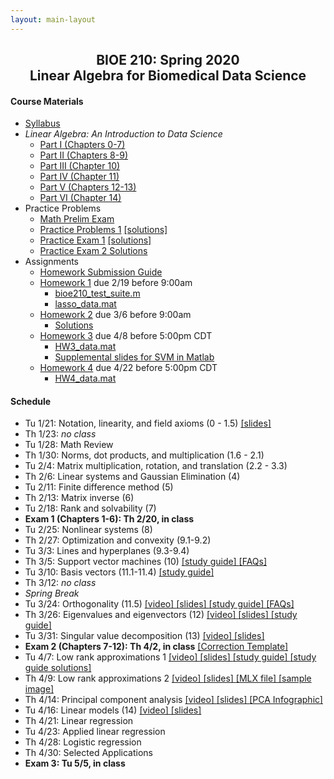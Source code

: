 ```yaml
---
layout: main-layout
---
```


<link href="style.css" rel="stylesheet">

<center>
<h2>BIOE 210: Spring 2020<br>
Linear Algebra for Biomedical Data Science</h2>
</center>

#### Course Materials
* [Syllabus](files/BIOE210_Sp20_Syllabus.pdf)
* *Linear Algebra: An Introduction to Data Science*
  - [Part I (Chapters 0-7)](files/LADS_Part1.pdf)
  - [Part II (Chapters 8-9)](files/LADS_Part2.pdf)
  - [Part III (Chapter 10)](files/LADS_Part3.pdf)
  - [Part IV (Chapter 11)](files/LADS_Part4.pdf)
  - [Part V (Chapters 12-13)](files/LADS_Part5.pdf)
  - [Part VI (Chapter 14)](files/LADS_Part6.pdf)
* Practice Problems
  - [Math Prelim Exam](/files/PrelimExam.pdf)
  - [Practice Problems 1](files/PracticeProblems1.pdf) [ [solutions] ](files/PracticeProblems1Solutions.pdf)
  - [Practice Exam 1](files/PracticeExam1.pdf) [ [solutions] ](files/PracticeExam1Solutions.pdf)
  - [Practice Exam 2 Solutions](files/PracticeExam2Solutions.pdf)
* Assignments
  - [Homework Submission Guide](files/BIOE210_Homework_Submission_Guide.pdf)
  - [Homework 1](files/Homework1.pdf) due 2/19 before 9:00am
    - [bioe210_test_suite.m](files/bioe210_test_suite.m)
    - [lasso_data.mat](files/lasso_data.mat)
  - [Homework 2](files/Homework2.pdf) due 3/6 before 9:00am
    - [Solutions](files/Homework2Solutions.pdf)
  - [Homework 3](files/Homework3.pdf) due 4/8 before 5:00pm CDT
    - [HW3_data.mat](files/HW3_data.mat)
    - [Supplemental slides for SVM in Matlab](slides/SVM_Matlab.pdf)
  - [Homework 4](files/Homework4.mlx) due 4/22 before 5:00pm CDT
    - [HW4_data.mat](files/HW4_data.mat)

#### Schedule
* Tu 1/21: Notation, linearity, and field axioms (0 - 1.5) [ [slides] ](slides/Lecture01.pptx)
* Th 1/23: *no class*
* Tu 1/28: Math Review
* Th 1/30: Norms, dot products, and multiplication (1.6 - 2.1)
* Tu 2/4: Matrix multiplication, rotation, and translation (2.2 - 3.3)
* Th 2/6: Linear systems and Gaussian Elimination (4)
* Tu 2/11: Finite difference method (5)
* Th 2/13: Matrix inverse (6)
* Tu 2/18: Rank and solvability (7)
* **Exam 1 (Chapters 1-6): Th 2/20, in class**
* Tu 2/25: Nonlinear systems (8)
* Th 2/27: Optimization and convexity (9.1-9.2)
* Tu 3/3: Lines and hyperplanes (9.3-9.4)
* Th 3/5: Support vector machines (10) [ [study guide] ](guides/StudyGuideCh10.pdf) [ [FAQs] ](faqs/FAQCh10.pdf)
* Tu 3/10: Basis vectors (11.1-11.4) [ [study guide] ](guides/StudyGuideCh11a.pdf)
* Th 3/12: *no class*
* *Spring Break*
* Tu 3/24: Orthogonality (11.5) [ [video] ](https://youtu.be/j49N_s77OGM) [ [slides] ](slides/Orthogonality.pdf) [ [study guide] ](guides/StudyGuideCh11b.pdf) [ [FAQs] ](faqs/FAQCh11.pdf)
* Th 3/26: Eigenvalues and eigenvectors (12) [ [video] ](https://youtu.be/BZZYOEPVGsI) [ [slides] ](slides/EigenvectorsEigenvalues.pdf) [ [study guide] ](guides/StudyGuideCh12.pdf)
* Tu 3/31: Singular value decomposition (13) [ [video] ](https://youtu.be/I07Vo5yEssg) [ [slides] ](slides/MatrixDecompositions.pdf)
* **Exam 2 (Chapters 7-12): Th 4/2, in class** [ [Correction Template] ](files/ExamCorrectionTemplate.docx)
* Tu 4/7: Low rank approximations 1 [ [video] ](https://youtu.be/LxV-UkdxOCM) [ [slides] ](slides/LowRankApproximations1.pdf) [ [study guide] ](guides/StudyGuideSVDblank.mlx) [ [study guide solutions] ](guides/StudyGuideSVD.mlx)
* Th 4/9: Low rank approximations 2 [ [video] ](https://youtu.be/7he-zZ9besE) [ [slides] ](slides/LowRankApproximations2.pptx) [ [MLX file] ](files/SVDcompression.mlx) [ [sample image] ](files/scotties.jpg)
* Th 4/14: Principal component analysis [ [video] ](https://youtu.be/pcoPUuxSzk4) [ [slides] ](slides/PCA.pdf) [ [PCA Infographic] ](files/PCA_infographic.pdf)
* Tu 4/16: Linear models (14) [ [video] ](https://youtu.be/rvWNRWVcIlE) [ [slides] ](slides/LinearModels.pdf)
* Th 4/21: Linear regression
* Tu 4/23: Applied linear regression
* Th 4/28: Logistic regression
* Th 4/30: Selected Applications
* **Exam 3: Tu 5/5, in class**

